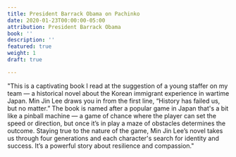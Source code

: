 ```yaml
---
title: President Barrack Obama on Pachinko
date: 2020-01-23T00:00:00-05:00
attribution: President Barrack Obama
book: ''
description: ''
featured: true
weight: 1
draft: true

---
```

"This is a captivating book I read at the suggestion of a young staffer on my team — a historical novel about the Korean immigrant experience in wartime Japan. Min Jin Lee draws you in from the first line, “History has failed us, but no matter.” The book is named after a popular game in Japan that's a bit like a pinball machine — a game of chance where the player can set the speed or direction, but once it’s in play a maze of obstacles determines the outcome. Staying true to the nature of the game, Min Jin Lee’s novel takes us through four generations and each character's search for identity and success. It’s a powerful story about resilience and compassion."